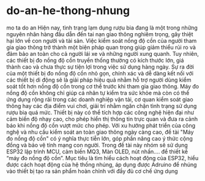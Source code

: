 # do-an-he-thong-nhung
mo ta do an
Hiện nay, tình trạng lạm dụng rượu bia đang là một trong những nguyên nhân hàng đầu dẫn đến tai nạn giao thông nghiêm trọng, gây thiệt hại lớn về con người và tài sản. Việc kiểm soát nồng độ cồn của người tham gia giao thông trở thành một biện pháp quan trọng giúp giảm thiểu rủi ro và đảm bảo an toàn cho cả người lái xe và những người xung quanh. Tuy nhiên, các thiết bị đo nồng độ cồn truyền thống thường có kích thước lớn, giá thành cao và chưa thực sự tiện lợi trong việc sử dụng hàng ngày. Sự ra đời của một thiết bị đo nồng độ cồn nhỏ gọn, chính xác và dễ dàng kết nối với các thiết bị di động sẽ là giải pháp hiệu quả nhằm hỗ trợ người dùng kiểm soát tốt hơn nồng độ cồn trong cơ thể trước khi tham gia giao thông.
	Máy đo nồng độ cồn không chỉ giúp cá nhân tự kiểm tra sức khỏe mà còn có thể ứng dụng rộng rãi trong các doanh nghiệp vận tải, cơ quan kiểm soát giao thông hay các địa điểm vui chơi, giải trí nhằm ngăn chặn tình trạng sử dụng rượu bia quá mức. Thiết bị này có thể tích hợp các công nghệ hiện đại như cảm biến độ nhạy cao, cho phép hiển thị thông tin trực quan và đưa ra cảnh báo khi nồng độ cồn vượt mức cho phép. Với xu hướng phát triển của công nghệ và nhu cầu kiểm soát an toàn giao thông ngày càng cao, đề tài "Máy đo nồng độ cồn" có ý nghĩa thực tiễn lớn, góp phần nâng cao ý thức cộng đồng và bảo vệ tính mạng con người.
	Trong đề tài này nhóm sẽ sử dụng ESP32 lập trình MCU, cảm biến MQ3, Màn OLED, nút nhấn…. để thiết kế “máy đo nồng độ cồn”. Mục tiêu là tìm hiểu cách hoạt động của ESP32, hiểu được cách hoạt động của hệ thống nhúng, áp dụng được Adruino để nhúng vào thiết bị tạo ra sản phẩm hoàn chỉnh với đầy đủ cơ chế ứng dụng

